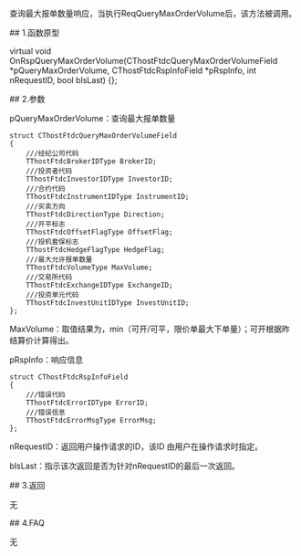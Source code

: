 <p>查询最大报单数量响应，当执行ReqQueryMaxOrderVolume后，该方法被调用。</p>
<span class="anchor" id="428738c7-7524-42ea-a4d8-2cfee11604ba"></span>
## 1.函数原型
<p>virtual void OnRspQueryMaxOrderVolume(CThostFtdcQueryMaxOrderVolumeField *pQueryMaxOrderVolume, CThostFtdcRspInfoField *pRspInfo, int nRequestID, bool bIsLast) {};</p>
<span class="anchor" id="bc63df21-0926-4f96-98ea-95b41db3ec8c"></span>
## 2.参数
<p>pQueryMaxOrderVolume：查询最大报单数量</p>
<pre><code>struct CThostFtdcQueryMaxOrderVolumeField
{
    ///经纪公司代码
    TThostFtdcBrokerIDType BrokerID;
    ///投资者代码
    TThostFtdcInvestorIDType InvestorID;
    ///合约代码
    TThostFtdcInstrumentIDType InstrumentID;
    ///买卖方向
    TThostFtdcDirectionType Direction;
    ///开平标志
    TThostFtdcOffsetFlagType OffsetFlag;
    ///投机套保标志
    TThostFtdcHedgeFlagType HedgeFlag;
    ///最大允许报单数量
    TThostFtdcVolumeType MaxVolume;
    ///交易所代码
    TThostFtdcExchangeIDType ExchangeID;
    ///投资单元代码
    TThostFtdcInvestUnitIDType InvestUnitID;
};
</code></pre>
<p>MaxVolume：取值结果为，min（可开/可平，限价单最大下单量）；可开根据昨结算价计算得出。</p>
<p>pRspInfo：响应信息</p>
<pre><code>struct CThostFtdcRspInfoField
{
    ///错误代码
    TThostFtdcErrorIDType ErrorID;
    ///错误信息
    TThostFtdcErrorMsgType ErrorMsg;
};
</code></pre>
<p>nRequestID：返回用户操作请求的ID，该ID 由用户在操作请求时指定。</p>
<p>bIsLast：指示该次返回是否为针对nRequestID的最后一次返回。</p>
<span class="anchor" id="ae17dad1-938b-490d-93f5-3923a05e8cf5"></span>
## 3.返回
<p>无</p>
<span class="anchor" id="b92374fb-d299-4236-afc4-e9b45fe374fd"></span>
## 4.FAQ
<p>无</p>
